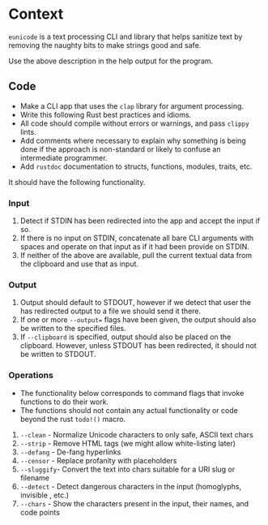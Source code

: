 # Context

`eunicode` is a text processing CLI and library that helps sanitize text by removing the naughty bits to make strings good and safe.

Use the above description in the help output for the program.

## Code

- Make a CLI app that uses the `clap` library for argument processing.
- Write this following Rust best practices and idioms.
- All code should compile without errors or warnings, and pass `clippy` lints.
- Add comments where necessary to explain why something is being done if the approach is non-standard or likely to confuse an intermediate programmer.
- Add `rustdoc` documentation to structs, functions, modules, traits, etc.

It should have the following functionality.

### Input

1. Detect if STDIN has been redirected into the app and accept the input if so.
2. If there is no input on STDIN, concatenate all bare CLI arguments with spaces and operate on that input as if it had been provide on STDIN.
3. If neither of the above are available, pull the current textual data from the clipboard and use that as input.

### Output

1. Output should default to STDOUT, however if we detect that user the has redirected output to a file we should send it there.
2. If one or more `--output=` flags have been given, the output should also be written to the specified files.
3. If `--clipboard` is specified, output should also be placed on the clipboard. However, unless STDOUT has been redirected, it should not be written to STDOUT.

### Operations

- The functionality below corresponds to command flags that invoke functions to do their work.
- The functions should not contain any actual functionality or code beyond the rust `todo!()` macro.

1. `--clean` - Normalize Unicode characters to only safe, ASCII text chars
2. `--strip` - Remove HTML tags (we might allow white-listing later)
3. `--defang` - De-fang hyperlinks
4. `--censor` - Replace profanity with placeholders
5. `--sluggify`- Convert the text into chars suitable for a URI slug or filename
6. `--detect` - Detect dangerous characters in the input (homoglyphs, invisible , etc.)
7. `--chars` - Show the characters present in the input, their names, and code points
